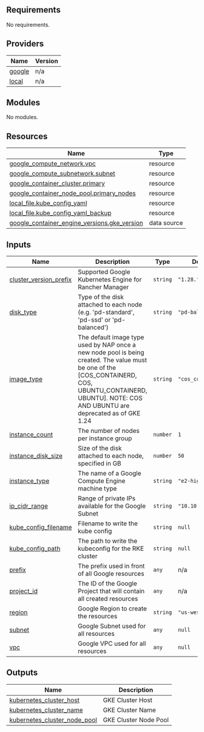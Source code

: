 ## Requirements

No requirements.

## Providers

| Name | Version |
|------|---------|
| <a name="provider_google"></a> [google](#provider\_google) | n/a |
| <a name="provider_local"></a> [local](#provider\_local) | n/a |

## Modules

No modules.

## Resources

| Name | Type |
|------|------|
| [google_compute_network.vpc](https://registry.terraform.io/providers/hashicorp/google/latest/docs/resources/compute_network) | resource |
| [google_compute_subnetwork.subnet](https://registry.terraform.io/providers/hashicorp/google/latest/docs/resources/compute_subnetwork) | resource |
| [google_container_cluster.primary](https://registry.terraform.io/providers/hashicorp/google/latest/docs/resources/container_cluster) | resource |
| [google_container_node_pool.primary_nodes](https://registry.terraform.io/providers/hashicorp/google/latest/docs/resources/container_node_pool) | resource |
| [local_file.kube_config_yaml](https://registry.terraform.io/providers/hashicorp/local/latest/docs/resources/file) | resource |
| [local_file.kube_config_yaml_backup](https://registry.terraform.io/providers/hashicorp/local/latest/docs/resources/file) | resource |
| [google_container_engine_versions.gke_version](https://registry.terraform.io/providers/hashicorp/google/latest/docs/data-sources/container_engine_versions) | data source |

## Inputs

| Name | Description | Type | Default | Required |
|------|-------------|------|---------|:--------:|
| <a name="input_cluster_version_prefix"></a> [cluster\_version\_prefix](#input\_cluster\_version\_prefix) | Supported Google Kubernetes Engine for Rancher Manager | `string` | `"1.28."` | no |
| <a name="input_disk_type"></a> [disk\_type](#input\_disk\_type) | Type of the disk attached to each node (e.g. 'pd-standard', 'pd-ssd' or 'pd-balanced') | `string` | `"pd-balanced"` | no |
| <a name="input_image_type"></a> [image\_type](#input\_image\_type) | The default image type used by NAP once a new node pool is being created. The value must be one of the [COS\_CONTAINERD, COS, UBUNTU\_CONTAINERD, UBUNTU]. NOTE: COS AND UBUNTU are deprecated as of GKE 1.24 | `string` | `"cos_containerd"` | no |
| <a name="input_instance_count"></a> [instance\_count](#input\_instance\_count) | The number of nodes per instance group | `number` | `1` | no |
| <a name="input_instance_disk_size"></a> [instance\_disk\_size](#input\_instance\_disk\_size) | Size of the disk attached to each node, specified in GB | `number` | `50` | no |
| <a name="input_instance_type"></a> [instance\_type](#input\_instance\_type) | The name of a Google Compute Engine machine type | `string` | `"e2-highmem-2"` | no |
| <a name="input_ip_cidr_range"></a> [ip\_cidr\_range](#input\_ip\_cidr\_range) | Range of private IPs available for the Google Subnet | `string` | `"10.10.0.0/24"` | no |
| <a name="input_kube_config_filename"></a> [kube\_config\_filename](#input\_kube\_config\_filename) | Filename to write the kube config | `string` | `null` | no |
| <a name="input_kube_config_path"></a> [kube\_config\_path](#input\_kube\_config\_path) | The path to write the kubeconfig for the RKE cluster | `string` | `null` | no |
| <a name="input_prefix"></a> [prefix](#input\_prefix) | The prefix used in front of all Google resources | `any` | n/a | yes |
| <a name="input_project_id"></a> [project\_id](#input\_project\_id) | The ID of the Google Project that will contain all created resources | `any` | n/a | yes |
| <a name="input_region"></a> [region](#input\_region) | Google Region to create the resources | `string` | `"us-west2"` | no |
| <a name="input_subnet"></a> [subnet](#input\_subnet) | Google Subnet used for all resources | `any` | `null` | no |
| <a name="input_vpc"></a> [vpc](#input\_vpc) | Google VPC used for all resources | `any` | `null` | no |

## Outputs

| Name | Description |
|------|-------------|
| <a name="output_kubernetes_cluster_host"></a> [kubernetes\_cluster\_host](#output\_kubernetes\_cluster\_host) | GKE Cluster Host |
| <a name="output_kubernetes_cluster_name"></a> [kubernetes\_cluster\_name](#output\_kubernetes\_cluster\_name) | GKE Cluster Name |
| <a name="output_kubernetes_cluster_node_pool"></a> [kubernetes\_cluster\_node\_pool](#output\_kubernetes\_cluster\_node\_pool) | GKE Cluster Node Pool |
